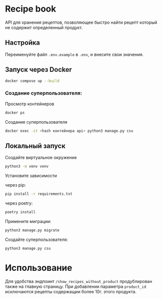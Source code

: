# Recipe book

API для хранения рецептов, позволяющее быстро найти рецепт который не содержит определенный продукт. 


## Настройка

Переименуйте файл `.env.example` в  `.env`, и внесите свои значения. 


## Запуск через Docker

```bash
docker compose up --build
```
### Создание суперпользователя:

Просмотр контейнеров

```bash
docker ps
```
Создание суперпользователя

```bash
docker exec -it <hash контейнера api> python3 manage.py csu
```


## Локальный запуск

Создайте виртуальное окружение

```bash
python3 -m venv venv
```

Установите зависимости

через pip:

```bash
pip install -r requirements.txt
```

через poetry:
```bash
poetry install
```

Примените миграции:
```bash
python3 manage.py migrate
```

Создайте суперпользователя:
```bash
python3 manage.py csu
```

# Использование

Для удобства эндпоинт `/show_recipes_without_product` продублирован также на главную страницу. При добавлении
параметра `product_id` исключаются рецепты содержащии более 10г. этого продукта.

